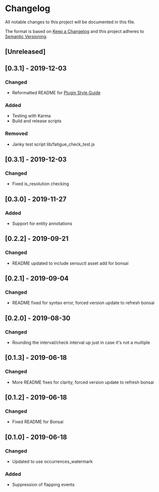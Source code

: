 # Changelog
All notable changes to this project will be documented in this file.

The format is based on [Keep a Changelog](http://keepachangelog.com/en/1.0.0/)
and this project adheres to [Semantic
Versioning](http://semver.org/spec/v2.0.0.html).

## [Unreleased]

## [0.3.1] - 2019-12-03

### Changed
- Reformatted README for [Plugin Style Guide](https://github.com/sensu-plugins/community/blob/master/PLUGIN_STYLEGUIDE.md)

### Added
- Testing with Karma
- Build and release scripts

### Removed
- Janky test script lib/fatigue_check_test.js

## [0.3.1] - 2019-12-03

### Changed
- Fixed is_resolution checking

## [0.3.0] - 2019-11-27

### Added
- Support for entity annotations

## [0.2.2] - 2019-09-21

### Changed
- README updated to include sensuctl asset add for bonsai

## [0.2.1] - 2019-09-04

### Changed
- README fixed for syntax error, forced version update to refresh bonsai

## [0.2.0] - 2019-08-30

### Changed
- Rounding the interval/check interval up just in case it's not a multiple

## [0.1.3] - 2019-06-18

### Changed
- More README fixes for clarity, forced version update to refresh bonsai

## [0.1.2] - 2019-06-18

### Changed
- Fixed README for Bonsai

## [0.1.0] - 2019-06-18

### Changed
- Updated to use occurrences_watermark

### Added
- Suppression of flapping events

